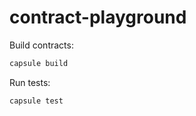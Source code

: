 # contract-playground

Build contracts:

``` sh
capsule build
```

Run tests:

``` sh
capsule test
```
